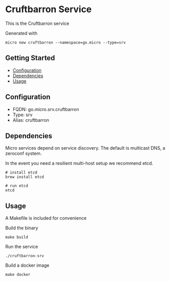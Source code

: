 # Cruftbarron Service

This is the Cruftbarron service

Generated with

```
micro new cruftbarron --namespace=go.micro --type=srv
```

## Getting Started

- [Configuration](#configuration)
- [Dependencies](#dependencies)
- [Usage](#usage)

## Configuration

- FQDN: go.micro.srv.cruftbarron
- Type: srv
- Alias: cruftbarron

## Dependencies

Micro services depend on service discovery. The default is multicast DNS, a zeroconf system.

In the event you need a resilient multi-host setup we recommend etcd.

```
# install etcd
brew install etcd

# run etcd
etcd
```

## Usage

A Makefile is included for convenience

Build the binary

```
make build
```

Run the service
```
./cruftbarron-srv
```

Build a docker image
```
make docker
```